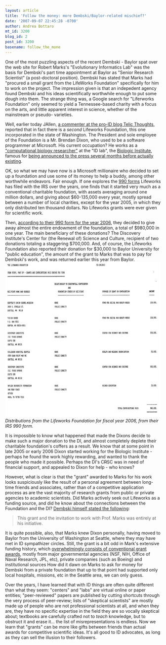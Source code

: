 ```yaml
---
layout: article
title: 'Follow the money: more Dembski/Baylor-related mischief?'
date: '2007-09-07 22:45:28 -0700'
author: Andrea Bottaro
mt_id: 3200
blog_id: 2
post_id: 3200
basename: follow_the_mone
---
```

One of the most puzzling aspects of the recent Dembski - Baylor spat over the web site for Robert Marks's "Evolutionary Informatics Lab" was the basis for Dembski's part time appointment at Baylor as "Senior Research Scientist" (a post-doctoral position). Dembski has stated that Marks had "procured a small grant from the LifeWorks Foundation" specifically for him to work on the project.  The impression given is that an indepedent agency found Dembski and his ideas scientifically worthwhile enough to put some dough into them.  The strange thing was, a Google search for "Liferworks Foundation" only seemed to yield a Tennessee-based charity with a focus on the arts, and little apparent interest in science, whether of the mainstream or pseudo- varieties.  

Well, earlier today JAllen, [a commenter at the pro-ID blog Telic Thoughts](http://telicthoughts.com/updating-robert-marks-and-baylor/#comment-137943), reported that in fact there is a _second_ Lifeworks Foundation, this one incorporated in the state of Washington. The President and sole employee of the Foundation is a Mr. Brendan Dixon, who used to be a software programmer at Microsoft.  His current occupation?  He works as a ["computational biology researcher"](http://www.gildertech.com/public/Telecosm2006/Speakers/Bios/Dixon.htm) at the "ID lab", the [Biologic Institute](http://www.biologicinstitute.org/), famous for [being announced to the press several months before actually existing](http://www.nytimes.com/2005/08/22/national/22design.html?ex=1189310400&amp;en=7bfc28b4b6b99137&amp;ei=5070).

OK, so what we may have now is a Microsoft millionaire who decided to set up a foundation and use some of its money to help a buddy, among other worthwhile endeavors.  Fair enough.  If one explores the [990 forms](http://dynamodata.foundationcenter.org/990s/f990_pdf?idx=91&amp;ein=911942043&amp;fd=123106&amp;fn=The%20%20Lifeworks%20Foundation%20%3Cbr%3E2036%20247th%20Pl.%20N.E.%3CBR%3ESammamish%2C%20WA%2098074-3343%3CBR%3E&amp;a.pdf) Lifeworks has filed with the IRS over the years, one finds that it started very much as a conventional charitable foundation, with assets averaging around one million dollars, and giving about $60-135,000 every year, mostly spread between a number of local charities, except for the year 2005, in which they only distributed ten thousand dollars.  No Lifeworks grants were ever given for scientific work.

Then, [according to their 990 form for the year 2006](http://dynamodata.fdncenter.org//990pf_pdf_archive/911/911942043/911942043_200612_990PF.pdf), they decided to give away almost the entire endowment of the foundation, a total of $980,000 in one year.  The main beneficiary of these donations?  The Discovery Institute's Center for (the Renewal of) Science and Culture, recipient of two donations totaling a staggering $700,000.  And, of course, the Lifeworks Foundation also reported their donation for $30,000 to Baylor University for "public education", the amount of the grant to Marks that was to pay for Dembski's work, and was returned earlier this year from Baylor.
<img src="/uploads/2007/Lifeworks.JPG" alt="Lifeworks.JPG" width="750" height="500" />_Distributions from the Lifeworks Foundation for fiscal year 2006, from their IRS 990 form._

It is impossible to know what happened that made the Dixons decide to make such a major donation to the DI, and almost completely deplete their charitable foundation's coffers as a result.  We know that at some point in late 2005 or early 2006 Dixon started working for the Biologic Institute - perhaps he found the work highly rewarding, and wanted to thank the people who made it possible.  Perhaps the DI's C~~R~~SC was in need of financial support, and appealed to Dixon for help - who knows?

However, what is clear is that the "grant" awarded to Marks for his work looks suspiciously like the result of a personal agreement between long-time friends and associates, rather than of a competitive application process as are the vast majority of research grants from public or private agencies to academic scientists.  Did Marks actively seek out Lifeworks as a funding source, and did he know about the connections between the Foundation and the DI?  [Dembski himself stated the following](http://www.uncommondescent.com/intelligent-design/backgrounder-to-robert-markss-lab-shutdown-baylor-revokes-dembskis-research-fellowship-2006/):

> This grant and the invitation to work with Prof. Marks was entirely at his initiative. 

It is quite possible, also, that Marks knew Dixon personally, having moved to Baylor from the University of Washington at Seattle, where they may have met in ID sympathizer circles.  Still, the grant is a bit odd in Mark's extensive funding history, which [overwhelmingly consists of conventional grant awards](http://web.ecs.baylor.edu/faculty/marks/Marks/CV/cv.htm), mostly from major governmental agencies (NSF, NIH, Office of Naval Research, JPL, etc), private companies (such as Boeing) and institutional sources   How did it dawn on Marks to ask for money for Dembski from a private foundation that up to that point had supported only local hospitals, missions, etc in the Seattle area, we can only guess.

Over the years, I have learned that with ID things are often quite different than what they seem: "centers" and "labs" are virtual online or paper entities; "peer-reviewed" papers are published by cutting shortcuts through the very process of peer-review; lists of "skeptical scientists" are mostly made up of people who are not professional scientists at all, and when they are, they have no specific expertise in the field they are so vocally skeptical about; textbooks are carefully crafted not to _teach_ knowledge, but to obstruct it and erase it... the list of misrepresentations is endless.  Now we learn that "grants" can be more like gifts between friends than actual awards for competitive scientific ideas.  It's all good to ID advocates, as long as they can sell the illusion to their followers.
